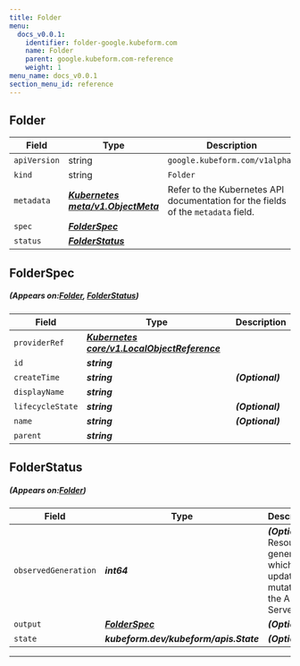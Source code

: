 ```yaml
---
title: Folder
menu:
  docs_v0.0.1:
    identifier: folder-google.kubeform.com
    name: Folder
    parent: google.kubeform.com-reference
    weight: 1
menu_name: docs_v0.0.1
section_menu_id: reference
---
```


## Folder
| Field | Type | Description |
| ------ | ----- | ----------- |
| `apiVersion` | string | `google.kubeform.com/v1alpha1` |
|    `kind` | string | `Folder` |
| `metadata` | ***[Kubernetes meta/v1.ObjectMeta](https://kubernetes.io/docs/reference/generated/kubernetes-api/v1.13/#objectmeta-v1-meta)***|Refer to the Kubernetes API documentation for the fields of the `metadata` field.|
| `spec` | ***[FolderSpec](#FolderSpec)***||
| `status` | ***[FolderStatus](#FolderStatus)***||
## FolderSpec
##### (Appears on:[Folder](#Folder), [FolderStatus](#FolderStatus))
| Field | Type | Description |
| ------ | ----- | ----------- |
| `providerRef` | ***[Kubernetes core/v1.LocalObjectReference](https://kubernetes.io/docs/reference/generated/kubernetes-api/v1.13/#localobjectreference-v1-core)***||
| `id` | ***string***||
| `createTime` | ***string***| ***(Optional)*** |
| `displayName` | ***string***||
| `lifecycleState` | ***string***| ***(Optional)*** |
| `name` | ***string***| ***(Optional)*** |
| `parent` | ***string***||
## FolderStatus
##### (Appears on:[Folder](#Folder))
| Field | Type | Description |
| ------ | ----- | ----------- |
| `observedGeneration` | ***int64***| ***(Optional)*** Resource generation, which is updated on mutation by the API Server.|
| `output` | ***[FolderSpec](#FolderSpec)***| ***(Optional)*** |
| `state` | ***kubeform.dev/kubeform/apis.State***| ***(Optional)*** |
---
